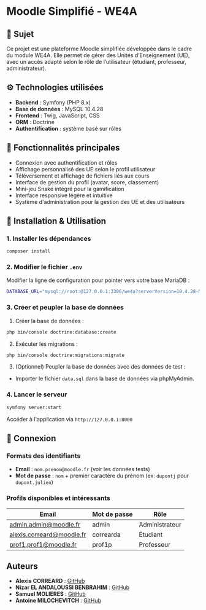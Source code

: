 # Moodle Simplifié - WE4A

## 📘 Sujet

Ce projet est une plateforme Moodle simplifiée développée dans le cadre du module WE4A. Elle permet de gérer des Unités d’Enseignement (UE), avec un accès adapté selon le rôle de l’utilisateur (étudiant, professeur, administrateur).

## ⚙️ Technologies utilisées

- **Backend** : Symfony (PHP 8.x)
- **Base de données** : MySQL 10.4.28
- **Frontend** : Twig, JavaScript, CSS
- **ORM** : Doctrine
- **Authentification** : système basé sur rôles

## 🧠 Fonctionnalités principales

- Connexion avec authentification et rôles
- Affichage personnalisé des UE selon le profil utilisateur
- Téléversement et affichage de fichiers liés aux cours
- Interface de gestion du profil (avatar, score, classement)
- Mini-jeu Snake intégré pour la gamification
- Interface responsive légère et intuitive
- Système d'administration pour la gestion des UE et des utilisateurs

## 🚀 Installation & Utilisation

### 1. Installer les dépendances

```bash
composer install
```

### 2. Modifier le fichier `.env`

Modifier la ligne de configuration pour pointer vers votre base MariaDB :
```bash
DATABASE_URL="mysql://root:@127.0.0.1:3306/we4a?serverVersion=10.4.28-MariaDB&charset=utf8mb4"
```

### 3. Créer et peupler la base de données

1. Créer la base de données :
```bash
php bin/console doctrine:database:create
```

2. Exécuter les migrations :
```bash
php bin/console doctrine:migrations:migrate
```

3. (Optionnel) Peupler la base de données avec des données de test :
- Importer le fichier `data.sql` dans la base de données via phpMyAdmin.

### 4. Lancer le serveur

```bash
symfony server:start
```
Accéder à l'application via `http://127.0.0.1:8000`

## 🔐 Connexion

### Formats des identifiants
- **Email** : `nom.prenom@moodle.fr` (voir les données tests)
- **Mot de passe** : `nom` + premier caractère du prénom (ex: `dupontj` pour `dupont.julien`)

### Profils disponibles et intéressants

| Email                          | Mot de passe | Rôle           |
|-------------------------------|--------------|----------------|
| admin.admin@moodle.fr         | admin       | Administrateur |
| alexis.correard@moodle.fr     | correarda    | Étudiant       |
| prof1.prof1@moodle.fr         | prof1p       | Professeur     |

## Auteurs
- **Alexis CORREARD** : [GitHub](https://github.com/AlexiCor)
- **Nizar EL ANDALOUSSI BENBRAHIM** : [GitHub](https://github.com/Kingwizar)
- **Samuel MOLIERES** : [GitHub](https://github.com/SamuelMolieres)
- **Antoine MILOCHEVITCH** : [GitHub](https://github.com/AntoineMilochevitch)
